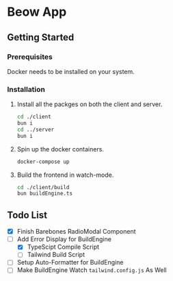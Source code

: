 # Beow App

## Getting Started

### Prerequisites

Docker needs to be installed on your system.

### Installation

1. Install all the packges on both the client and server.
   ```sh
   cd ./client
   bun i
   cd ../server
   bun i
   ```
2. Spin up the docker containers.
   ```sh
   docker-compose up
   ```
3. Build the frontend in watch-mode.
   ```sh
   cd ./client/build
   bun buildEngine.ts
   ```

## Todo List

- [x] Finish Barebones RadioModal Component
- [ ] Add Error Display for BuildEngine
   - [x] TypeScipt Compile Script
   - [ ] Tailwind Build Script
- [ ] Setup Auto-Formatter for BuildEngine
- [ ] Make BuildEngine Watch `tailwind.config.js` As Well